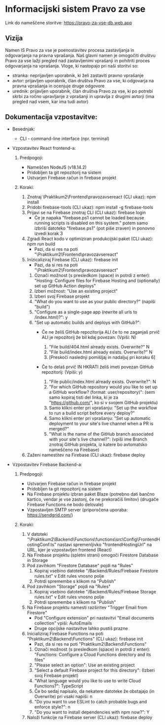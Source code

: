 # Informacijski sistem Pravo za vse

Link do nameščene storitve: https://pravo-za-vse-db.web.app

## Vizija
Namen IS Pravo za vse je poenostavitev procesa zastavljanja in odgovarjanja na pravna vprašanja. Naš glavni namen je omogočiti društvu Pravo za vse
lažji pregled nad zastavljenimi vprašanji in pohitriti proces odgovarjanja na vprašanja. Vloge, ki nastopajo pri naši storitvi so:
- stranka: neprijavljen uporabnik, ki želi zastaviti pravno vprašanje
- avtor: prijavljen uporabnik, član društva Pravo za vse, ki odgovarja na pravna vprašanja in ocenjuje druge odgovore
- urednik: prijavljen uporabnik, član društva Pravo za vse, ki po potrebi skrbi za ročno upravljanje z vprašanji in upravlja z drugimi avtorji (ima pregled
nad vsem, kar ima tudi avtor)

## Dokumentacija vzpostavitve:
- Besednjak:
  - CLI - command-line interface (npr. terminal)

- Vzpostavitev React frontend-a:
  1. Predpogoji:
     - Nameščen NodeJS (v18.14.2)
     - Pridobljen ta git repozitorij na sistem
     - Ustvarjen Firebase račun in firebase projekt
    
  2. Koraki:
     1. Znotraj \Praktikum2\Frontend\pravozavsereact (CLI ukaz): npm install
     2. Pridobi firebase-tools (CLI ukaz): npm install -g firebase-tools
     3. Prijavi se na Firebase znotraj CLI (CLI ukaz): firebase login
        - Če je napaka "firebase.ps1 cannot be loaded because running scripts is disabled on this system." potem samo izbriši datoteko "firebase.ps1" (pot piše zraven) in ponovno izvedi korak 3
     4. Zgradi React kodo v optimiziran produkcijski paket (CLI ukaz): npm run build
        - Pazi, da si res na poti "\Praktikum2\Frontend\pravozavsereact"
     5. Inizicaliziraj Firebase (CLI ukaz): firebase init
        - Pazi, da si res na poti "\Praktikum2\Frontend\pravozavsereact"
        1. Označi možnost (s presledkom (space) in potrdi z enter): "Hosting: Configure files for Firebase Hosting and (optionally) set up GitHub Action deploys"
        2. Izberi možnost: "Use an existing project"
        3. Izberi svoj Firebase projekt
        4. "What do you want to use as your public directory?" (napiši "build")
        5. "Configure as a single-page app (rewrite all urls to /index.html)?": y
        6. "Set up automatic builds and deploys with GitHub?":
           - Če ne želiš GitHub repozitorija ALI če to ne zaganjaš prvič ALI je repozitorij že bil kdaj povezan: (Vpiši: N)
             1. "File build/404.html already exists. Overwrite?" N
             2. "File build/index.html already exists. Overwrite?" N
             3. [Preskoči naslednji pomišljaj in nadaljuj pri koraku 6]

           - Če to delaš prvič IN HKRATI želiš imeti povezan GitHub repozitorij: (Vpiši: y)
             1. "File public/index.html already exists. Overwrite?": N
             2. "For which GitHub repository would you like to set up a GitHub workflow? (format: user/repository)": (sem samo kopiraj tisti del linka, ki je za "https://github.com/", ko si v svojem GitHub projektu)
             3. Samo klikni enter pri vprašanju: "Set up the workflow to run a build script before every deploy?"
             4. Samo klikni enter pri vprašanju: "Set up automatic deployment to your site's live channel when a PR is merged?"
             5. "What is the name of the GitHub branch associated with your site's live channel?": (vpiši ime Branch znotraj GitHub projekta, iz katere bo avtomatsko nameščeno na Firebase)
     6. Zaženi namestitev na Firebase (CLI ukaz): firebase deploy

- Vzpostavitev Firebase Backend-a:
  1. Predpogoji: 
     - Ustvarjen Firebase račun in firebase projekt
     - Pridobljen ta git repozitorij na sistem
     - Na Firebase projektu izbran paket Blaze (potrebno dati bančno kartico, vendar je vse zastonj, če ne prekoračiš limitov) (drugače Firebase Functions ne bodo delovale)
     - Vzpostavljen SMTP server (priporočena uporaba: https://sendgrid.com/)

  2. Koraki: 
     1. V datoteki "\Praktikum2\Backend\Functions\functions\src\Config\FrontendHostingConf.ts" nastavi spremenljivko "frontendHostingUrl" na URL, kjer je vzpostavljen frontend (React)
     2. Na Firebase projektu (spletni strani) omogoči Firestore Database in Storage
     3. Pod zavihkom "Firestore Database" pojdi na "Rules"
        1. Kopiraj vsebino datoteke "/Backend/Rules/Firebase Firestore rules.txt" v Edit rules vnosno polje
        2. Potrdi spremembe s klikom na "Publish"
     4. Pod zavihkom "Storage" pojdi na "Rules"
        1. Kopiraj vsebino datoteke "/Backend/Rules/Firebase Storage rules.txt" v Edit rules vnosno polje
        2. Potrdi spremembe s klikom na "Publish"
     5. Na Firebase projektu namesti razširitev "Trigger Email from Firestore"
        - Pod "Configure extension" pri nastavitvi "Email documents collection" vpiši: AutoEmails
        - Druge opcijske nastavitve lahko pustiš prazne
     6. Inicializiraj Firebase Functions na poti "Praktikum2\Backend\Functions" (CLI ukaz): firebase init
        - Pazi, da si res na poti "Praktikum2\Backend\Functions"
        1. Označi možnost (s presledkom (space) in potrdi z enter): "Functions: Configure a Cloud Functions directory and its files"
        2. "Please select an option": Use an existing project
        3. "Select a default Firebase project for this directory": (Izberi svoj Firebase projekt)
        4. "What language would you like to use to write Cloud Functions?": TypeScript
        5. Če bo sedaj napisalo, da nekatere datoteke že obstajajo (in Overwrite) pri vsaki napiši: n
        6. "Do you want to use ESLint to catch probable bugs and enforce style?": n
        7. "Do you want to install dependencies with npm now?": Y
     7. Naloži funkcije na Firebase server (CLI ukaz): firebase deploy
